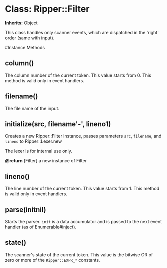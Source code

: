 # Class: Ripper::Filter
**Inherits:** Object
    

This class handles only scanner events, which are dispatched in the 'right'
order (same with input).



#Instance Methods
## column() [](#method-i-column)
The column number of the current token. This value starts from 0. This method
is valid only in event handlers.

## filename() [](#method-i-filename)
The file name of the input.

## initialize(src, filename'-', lineno1) [](#method-i-initialize)
Creates a new Ripper::Filter instance, passes parameters `src`, `filename`,
and `lineno` to Ripper::Lexer.new

The lexer is for internal use only.

**@return** [Filter] a new instance of Filter

## lineno() [](#method-i-lineno)
The line number of the current token. This value starts from 1. This method is
valid only in event handlers.

## parse(initnil) [](#method-i-parse)
Starts the parser. `init` is a data accumulator and is passed to the next
event handler (as of Enumerable#inject).

## state() [](#method-i-state)
The scanner's state of the current token. This value is the bitwise OR of zero
or more of the `Ripper::EXPR_*` constants.

